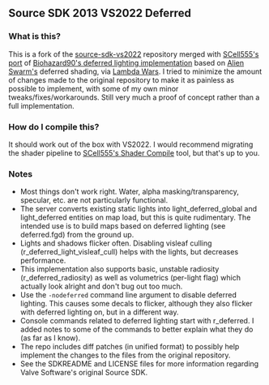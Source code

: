 ## Source SDK 2013 VS2022 Deferred

### What is this?

This is a fork of the [source-sdk-vs2022](https://github.com/Source-SDK-Resources/source-sdk-vs2022) repository merged with [SCell555's port](https://github.com/SCell555/sdk-2013-deferred) of [Biohazard90's deferred lighting implementation](https://github.com/jonathonracz/swarm-deferred-src) based on [Alien Swarm's](https://github.com/NicolasDe/AlienSwarm) deferred shading, via [Lambda Wars](https://github.com/Sandern/lambdawars). I tried to minimize the amount of changes made to the original repository to make it as painless as possible to implement, with some of my own minor tweaks/fixes/workarounds. Still very much a proof of concept rather than a full implementation.

### How do I compile this?

It should work out of the box with VS2022. I would recommend migrating the shader pipeline to [SCell555's Shader Compile](https://github.com/SCell555/ShaderCompile) tool, but that's up to you.

### Notes

- Most things don't work right. Water, alpha masking/transparency, specular, etc. are not particularly functional.
- The server converts existing static lights into light_deferred_global and light_deferred entities on map load, but this is quite rudimentary. The intended use is to build maps based on deferred lighting (see deferred.fgd) from the ground up.
- Lights and shadows flicker often. Disabling visleaf culling (r_deferred_light_visleaf_cull) helps with the lights, but decreases performance.
- This implementation also supports basic, unstable radiosity (r_deferred_radiosity) as well as volumetrics (per-light flag) which actually look alright and don't bug out too much.
- Use the `-nodeferred` command line argument to disable deferred lighting. This causes some decals to flicker, although they also flicker with deferred lighting on, but in a different way.
- Console commands related to deferred lighting start with r_deferred. I added notes to some of the commands to better explain what they do (as far as I know).
- The repo includes diff patches (in unified format) to possibly help implement the changes to the files from the original repository.
- See the SDKREADME and LICENSE files for more information regarding Valve Software's original Source SDK.
